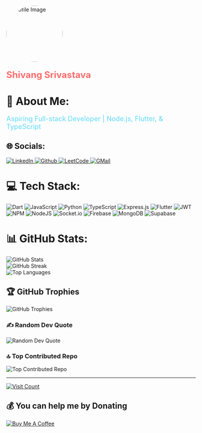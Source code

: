 <div>
  <img
    src="https://avatars.githubusercontent.com/u/114788987?v=4"
    alt="Profile Image"
    style="width: 150px; height: 150px; border-radius: 50%; margin-bottom: 20px"
  />
  <div
    style="
      font-size: 24px;
      font-weight: bold;
      margin-bottom: 10px;
      color: #ff6b6b;
    "
  >
    Shivang Srivastava
  </div>
</div>

<h1>💫 About Me:</h1>
<div style="font-size: 18px; color: #61dafb">
  Aspiring Full-stack Developer | Node.js, Flutter, & TypeScript
</div>

<h2>🌐 Socials:</h2>
<a href="https://www.linkedin.com/in/shivang-srivastava-developer/">
  <img
    src="https://img.shields.io/badge/LinkedIn-0077B5?style=for-the-badge&logo=linkedin&logoColor=white"
    alt="LinkedIn"
  />
</a>
<a href="https://github.com/ShivangSrivastava">
  <img
    src="https://img.shields.io/badge/GitHub-100000?style=for-the-badge&logo=github&logoColor=white"
    alt="Github"
  />
</a>
<a href="https://www.leetcode.com/shivangsrivastava">
  <img
    src="https://img.shields.io/badge/-LeetCode-FFA116?style=for-the-badge&logo=LeetCode&logoColor=black"
    alt="LeetCode"
  />
</a>
<a href="mailto:shivangsrivastava157@gmail.com">
  <img
    src="https://img.shields.io/badge/Gmail-D14836?style=for-the-badge&logo=gmail&logoColor=white"
    alt="GMail"
  />
</a>
<h1>💻 Tech Stack:</h1>
<div>
<img
  src="https://img.shields.io/badge/dart-%230175C2.svg?style=for-the-badge&logo=dart&logoColor=white"
  alt="Dart"
/>
<img
  src="https://img.shields.io/badge/javascript-%23323330.svg?style=for-the-badge&logo=javascript&logoColor=%23F7DF1E"
  alt="JavaScript"
/>
<img
  src="https://img.shields.io/badge/python-3670A0?style=for-the-badge&logo=python&logoColor=ffdd54"
  alt="Python"
/>
<img
  src="https://img.shields.io/badge/typescript-%23007ACC.svg?style=for-the-badge&logo=typescript&logoColor=white"
  alt="TypeScript"
/>
<img
  src="https://img.shields.io/badge/express.js-%23404d59.svg?style=for-the-badge&logo=express&logoColor=%2361DAFB"
  alt="Express.js"
/>
<img
  src="https://img.shields.io/badge/Flutter-%2302569B.svg?style=for-the-badge&logo=Flutter&logoColor=white"
  alt="Flutter"
/>
<img
  src="https://img.shields.io/badge/JWT-black?style=for-the-badge&logo=JSON%20web%20tokens"
  alt="JWT"
/>
<img
  src="https://img.shields.io/badge/NPM-%23CB3837.svg?style=for-the-badge&logo=npm&logoColor=white"
  alt="NPM"
/>
<img
  src="https://img.shields.io/badge/node.js-6DA55F?style=for-the-badge&logo=node.js&logoColor=white"
  alt="NodeJS"
/>
<img
  src="https://img.shields.io/badge/Socket.io-black?style=for-the-badge&logo=socket.io&badgeColor=010101"
  alt="Socket.io"
/>
<img
  src="https://img.shields.io/badge/firebase-a08021?style=for-the-badge&logo=firebase&logoColor=ffcd34"
  alt="Firebase"
/>
<img
  src="https://img.shields.io/badge/MongoDB-%234ea94b.svg?style=for-the-badge&logo=mongodb&logoColor=white"
  alt="MongoDB"
/>
<img
  src="https://img.shields.io/badge/Supabase-3ECF8E?style=for-the-badge&logo=supabase&logoColor=white"
  alt="Supabase"
/>
</div>
<h1>📊 GitHub Stats:</h1>
<img
  src="https://github-readme-stats.vercel.app/api?username=ShivangSrivastava&theme=tokyonight&hide_border=true&include_all_commits=true&count_private=false"
  alt="GitHub Stats"
/><br />
<img
  src="https://github-readme-streak-stats.herokuapp.com/?user=ShivangSrivastava&theme=tokyonight&hide_border=true"
  alt="GitHub Streak"
/><br />
<img
  src="https://github-readme-stats.vercel.app/api/top-langs/?username=ShivangSrivastava&theme=tokyonight&hide_border=true&include_all_commits=true&count_private=false&layout=compact"
  alt="Top Languages"
/>

<h2>🏆 GitHub Trophies</h2>
<img
  src="https://github-profile-trophy.vercel.app/?username=ShivangSrivastava&theme=tokyonight&no-frame=true&no-bg=true&margin-w=4"
  alt="GitHub Trophies"
/>

<h3>✍️ Random Dev Quote</h3>
<img
  src="https://quotes-github-readme.vercel.app/api?type=horizontal&theme=tokyonight"
  alt="Random Dev Quote"
/>

<h3>🔝 Top Contributed Repo</h3>
<img
  src="https://github-contributor-stats.vercel.app/api?username=ShivangSrivastava&limit=5&theme=tokyonight&combine_all_yearly_contributions=true"
  alt="Top Contributed Repo"
/>

<hr />
<a href="https://visitcount.itsvg.in">
  <img
    src="https://visitcount.itsvg.in/api?id=ShivangSrivastava&icon=10&color=5"
    alt="Visit Count"
  />
</a>

<h2>💰 You can help me by Donating</h2>
<a href="https://buymeacoffee.com/shivang">
  <img
    src="https://img.shields.io/badge/Buy%20Me%20a%20Coffee-ffdd00?style=for-the-badge&logo=buy-me-a-coffee&logoColor=black"
    alt="Buy Me A Coffee"
  />
</a>
